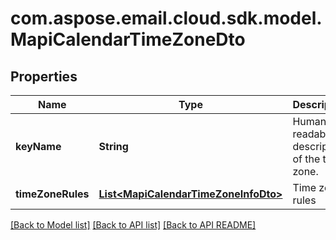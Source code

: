 
# com.aspose.email.cloud.sdk.model.MapiCalendarTimeZoneDto

## Properties
Name | Type | Description | Notes
------------ | ------------- | ------------- | -------------
**keyName** | **String** | Human-readable description of the time zone.              |  [optional]
**timeZoneRules** | [**List&lt;MapiCalendarTimeZoneInfoDto&gt;**](MapiCalendarTimeZoneInfoDto.md) | Time zone rules              |  [optional]


    
    


    
    


[[Back to Model list]](README.md#documentation-for-models) [[Back to API list]](README.md#documentation-for-api-endpoints) [[Back to API README]](README.md)

